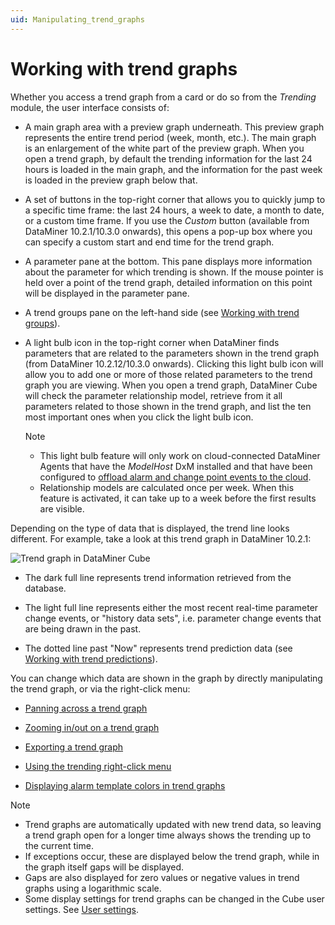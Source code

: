 ```yaml
---
uid: Manipulating_trend_graphs
---
```


# Working with trend graphs

Whether you access a trend graph from a card or do so from the *Trending* module, the user interface consists of:

- A main graph area with a preview graph underneath. This preview graph represents the entire trend period (week, month, etc.). The main graph is an enlargement of the white part of the preview graph. When you open a trend graph, by default the trending information for the last 24 hours is loaded in the main graph, and the information for the past week is loaded in the preview graph below that.

- A set of buttons in the top-right corner that allows you to quickly jump to a specific time frame: the last 24 hours, a week to date, a month to date, or a custom time frame. If you use the *Custom* button (available from DataMiner 10.2.1/10.3.0 onwards), this opens a pop-up box where you can specify a custom start and end time for the trend graph.

- A parameter pane at the bottom. This pane displays more information about the parameter for which trending is shown. If the mouse pointer is held over a point of the trend graph, detailed information on this point will be displayed in the parameter pane.

- A trend groups pane on the left-hand side (see [Working with trend groups](xref:Working_with_trend_groups)).

- A light bulb icon in the top-right corner when DataMiner finds parameters that are related to the parameters shown in the trend graph (from DataMiner 10.2.12/10.3.0 onwards). Clicking this light bulb icon will allow you to add one or more of those related parameters to the trend graph you are viewing. When you open a trend graph, DataMiner Cube will check the parameter relationship model, retrieve from it all parameters related to those shown in the trend graph, and list the ten most important ones when you click the light bulb icon.

  > [!NOTE]
  >
  > - This light bulb feature will only work on cloud-connected DataMiner Agents that have the *ModelHost* DxM installed and that have been configured to [offload alarm and change point events to the cloud](xref:Controlling_cloudfeed_data_offloads).
  > - Relationship models are calculated once per week. When this feature is activated, it can take up to a week before the first results are visible.

Depending on the type of data that is displayed, the trend line looks different. For example, take a look at this trend graph in DataMiner 10.2.1:

![Trend graph in DataMiner Cube](~/user-guide/images/Trend_line.png)

- The dark full line represents trend information retrieved from the database.

- The light full line represents either the most recent real-time parameter change events, or "history data sets", i.e. parameter change events that are being drawn in the past.

- The dotted line past "Now" represents trend prediction data (see [Working with trend predictions](xref:Working_with_trend_predictions)).

You can change which data are shown in the graph by directly manipulating the trend graph, or via the right-click menu:

- [Panning across a trend graph](xref:Panning_across_a_trend_graph)

- [Zooming in/out on a trend graph](xref:Zooming_in_out_on_a_trend_graph#zooming-inout-on-a-trend-graph)

- [Exporting a trend graph](xref:Exporting_a_trend_graph)

- [Using the trending right-click menu](xref:Using_the_right-click_menu)

- [Displaying alarm template colors in trend graphs](xref:Displaying_alarm_template_colors_in_trend_graphs)

> [!NOTE]
>
> - Trend graphs are automatically updated with new trend data, so leaving a trend graph open for a longer time always shows the trending up to the current time.
> - If exceptions occur, these are displayed below the trend graph, while in the graph itself gaps will be displayed.
> - Gaps are also displayed for zero values or negative values in trend graphs using a logarithmic scale.
> - Some display settings for trend graphs can be changed in the Cube user settings. See [User settings](xref:User_settings).
